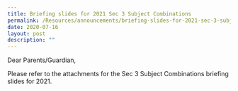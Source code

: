 ```yaml
---
title: Briefing slides for 2021 Sec 3 Subject Combinations
permalink: /Resources/announcements/briefing-slides-for-2021-sec-3-subject-combinations/
date: 2020-07-16
layout: post
description: ""
---
```

Dear Parents/Guardian,

Please refer to the attachments for the Sec 3 Subject Combinations briefing slides for 2021.